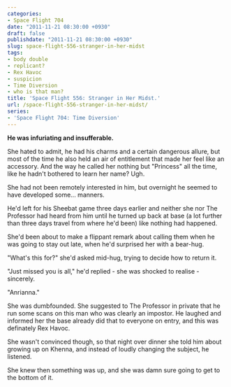 ```yaml
---
categories:
- Space Flight 704
date: "2011-11-21 08:30:00 +0930"
draft: false
publishdate: "2011-11-21 08:30:00 +0930"
slug: space-flight-556-stranger-in-her-midst
tags:
- body double
- replicant?
- Rex Havoc
- suspicion
- Time Diversion
- who is that man?
title: 'Space Flight 556: Stranger in Her Midst.'
url: /space-flight-556-stranger-in-her-midst/
series:
- 'Space Flight 704: Time Diversion'
---
```

**He was infuriating and insufferable.**

She hated to admit, he had his charms and a certain dangerous allure, but most of the time he also held an air of entitlement that made her feel like an accessory. And the way he called her nothing but "Princess" all the time, like he hadn't bothered to learn her name? Ugh.

She had not been remotely interested in him, but overnight he seemed to have developed some... manners.

He'd left for his Sheebat game three days earlier and neither she nor The Professor had heard from him until he turned up back at base (a lot further than three days travel from where he'd been) like nothing had happened.

She'd been about to make a flippant remark about calling them when he was going to stay out late, when he'd surprised her with a bear-hug.

"What's this for?" she'd asked mid-hug, trying to decide how to return it.

"Just missed you is all," he'd replied - she was shocked to realise - sincerely.

"Anrianna."

She was dumbfounded. She suggested to The Professor in private that he run some scans on this man who was clearly an impostor. He laughed and informed her the base already did that to everyone on entry, and this was definately Rex Havoc.

She wasn't convinced though, so that night over dinner she told him about growing up on Khenna, and instead of loudly changing the subject, he listened.

She knew then something was up, and she was damn sure going to get to the bottom of it.

